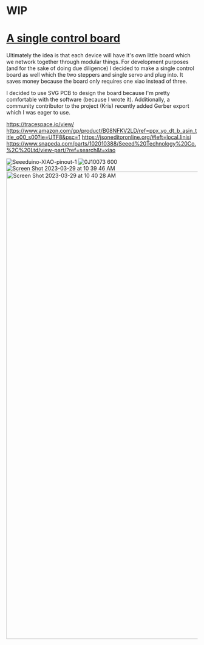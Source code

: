 # WIP

# [A single control board](https://leomcelroy.com/svg-pcb/?file=https://raw.githubusercontent.com/hackclub/drawing-thing/main/motor-board.js)

Ultimately the idea is that each device will have it's own little board which we network together through modular things. 
For development purposes (and for the sake of doing due diligence) I decided to make a single control board as well which the two steppers and single servo and plug into.
It saves money because the board only requires one xiao instead of three.

I decided to use SVG PCB to design the board because I'm pretty comfortable with the software (because I wrote it).
Additionally, a community contributor to the project (Kris) recently added Gerber export which I was eager to use.

https://tracespace.io/view/
https://www.amazon.com/gp/product/B08NFKV2LD/ref=ppx_yo_dt_b_asin_title_o00_s00?ie=UTF8&psc=1
https://jsoneditoronline.org/#left=local.linisi
https://www.snapeda.com/parts/102010388/Seeed%20Technology%20Co.%2C%20Ltd/view-part/?ref=search&t=xiao


![Seeeduino-XIAO-pinout-1](https://user-images.githubusercontent.com/27078897/228574704-c915e09c-e003-4cff-96e2-54516c05eefa.jpg)
![0J10073 600](https://user-images.githubusercontent.com/27078897/228574724-5ba97131-4382-4651-a72e-8aebf1cabaaa.jpg)
![Screen Shot 2023-03-29 at 10 39 46 AM](https://user-images.githubusercontent.com/27078897/228574762-d211bedb-085e-42d4-ab3a-5761f78e579d.png)
<img width="1228" alt="Screen Shot 2023-03-29 at 10 40 28 AM" src="https://user-images.githubusercontent.com/27078897/228574940-f192d2ad-80f3-4d30-a1b3-9cd271ae8c55.png">
